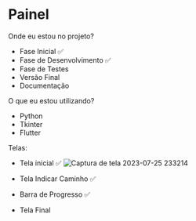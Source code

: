 # Painel

Onde eu estou no projeto?
- Fase Inicial ✅
- Fase de Desenvolvimento ✅
- Fase de Testes 
- Versão Final
- Documentação

O que eu estou utilizando?
- Python
- Tkinter
- Flutter

Telas:
- Tela inicial ✅
![Captura de tela 2023-07-25 233214](https://github.com/DevLucasFontoura/Painel/assets/129316526/7c559632-e28b-4c50-8d0d-d3c091d958db)

- Tela Indicar Caminho ✅
- Barra de Progresso ✅
- Tela Final
